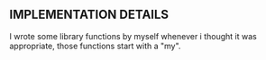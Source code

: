## IMPLEMENTATION DETAILS

I wrote some library functions by myself whenever i thought it was appropriate, those functions start with a "my".
